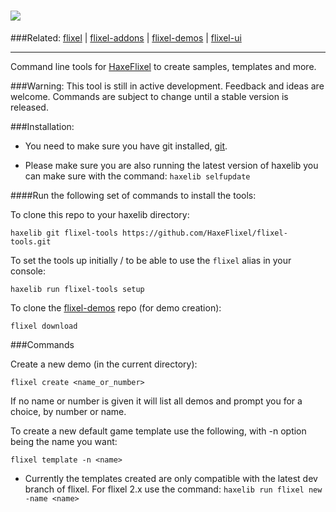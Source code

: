 ![](http://haxeflixel.com/images/flixel-tools.png)
============
###Related:    [flixel](https://github.com/HaxeFlixel/flixel) | [flixel-addons](https://github.com/HaxeFlixel/flixel-addons) | [flixel-demos](https://github.com/HaxeFlixel/flixel-demos) | [flixel-ui](https://github.com/HaxeFlixel/flixel-ui)
______________________________________________________
Command line tools for [HaxeFlixel](https://github.com/HaxeFlixel/flixel) to create samples, templates and more.

###Warning: This tool is still in active development. 
Feedback and ideas are welcome. Commands are subject to change until a stable version is released.

###Installation:

- You need to make sure you have git installed, [git](http://git-scm.com/download/).

- Please make sure you are also running the latest version of haxelib you can make sure with the command:
```haxelib selfupdate```

####Run the following set of commands to install the tools:

To clone this repo to your haxelib directory:

```batch
haxelib git flixel-tools https://github.com/HaxeFlixel/flixel-tools.git
```

To set the tools up initially / to be able to use the `flixel` alias in your console:

```batch
haxelib run flixel-tools setup
```

To clone the [flixel-demos](https://github.com/HaxeFlixel/flixel-demos) repo (for demo creation):

```batch
flixel download
```

###Commands

Create a new demo (in the current directory):

```batch
flixel create <name_or_number>
```

If no name or number is given it will list all demos and prompt you for a choice, by number or name.

To create a new default game template use the following, with -n option being the name you want:

```batch
flixel template -n <name>
```
- Currently the templates created are only compatible with the latest dev branch of flixel. For flixel 2.x use the command: ```haxelib run flixel new -name <name>```
